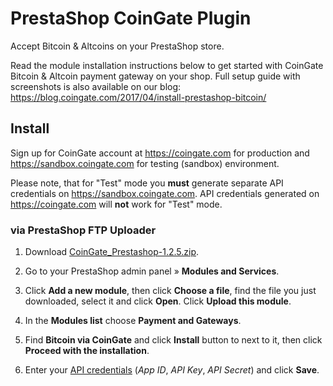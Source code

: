 # PrestaShop CoinGate Plugin

Accept Bitcoin & Altcoins on your PrestaShop store.

Read the module installation instructions below to get started with CoinGate Bitcoin & Altcoin payment gateway on your shop.
Full setup guide with screenshots is also available on our blog: <https://blog.coingate.com/2017/04/install-prestashop-bitcoin/>


## Install

Sign up for CoinGate account at <https://coingate.com> for production and <https://sandbox.coingate.com> for testing (sandbox) environment.

Please note, that for "Test" mode you **must** generate separate API credentials on <https://sandbox.coingate.com>. API credentials generated on <https://coingate.com> will **not** work for "Test" mode.

### via PrestaShop FTP Uploader

1. Download [CoinGate_Prestashop-1.2.5.zip](https://github.com/coingate/prestashop-plugin/releases/download/v1.2.5/CoinGate_Prestashop-1.2.5.zip).

2. Go to your PrestaShop admin panel » **Modules and Services**.

3. Click **Add a new module**, then click **Choose a file**, find the file you just downloaded, select it and click **Open**. Click **Upload this module**.

4. In the **Modules list** choose **Payment and Gateways**.

5. Find **Bitcoin via CoinGate** and click **Install** button to next to it, then click **Proceed with the installation**.

6. Enter your [API credentials](https://support.coingate.com/en/42/how-can-i-create-coingate-api-credentials) (*App ID*, *API Key*, *API Secret*) and click **Save**.
